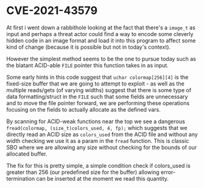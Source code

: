 # CVE-2021-43579

At first i went down a rabbithole looking at the fact that there's a `image_t` as input and perhaps a threat actor could find a way to encode some cleverly hidden code in an image format and load it into this program to affect some kind of change (because it is possible but not in today's context).

However the simplest method seems to be the one to pursue today such as the blatant ACID-able `FILE` pointer this function takes in as input.

Some early hints in this code suggest that `uchar colormap[256][4]` is the fixed-size buffer that we are going to attempt to exploit - as well as the multiple reads/gets (of varying widths) suggest that there is some type of data formatting/struct in the `FILE` such that some fields are unnecessary and to move the file pointer forward, we are performing these operations focusing on the fields to actually allocate as the defined vars.

By scanning for ACID-weak functions near the top we see a dangerous `fread(colormap, (size_t)colors_used, 4, fp);` which suggests that we directly read an ACID size as `colors_used` from the ACID file and without any width checking we use it as a param in the `fread` function. This is classic SBO where we are allowing any size without checking for the bounds of our allocated buffer.

The fix for this is pretty simple, a simple condition check if colors_used is greater than 256 (our predefined size for the buffer) allowing error-termination can be inserted at the moment we read this quantity.